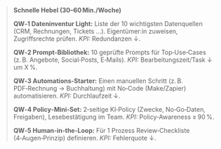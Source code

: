 > **Schnelle Hebel (30–60 Min./Woche)**
> 
> **QW‑1 Dateninventur Light:** Liste der 10 wichtigsten Datenquellen (CRM, Rechnungen, Tickets …). Eigentümer:in zuweisen, Zugriffsrechte prüfen. *KPI:* Redundanzen ↓.
> 
> **QW‑2 Prompt‑Bibliothek:** 10 geprüfte Prompts für Top‑Use‑Cases (z. B. Angebote, Social‑Posts, E‑Mails). *KPI:* Bearbeitungszeit/Task ↓ um X %.
> 
> **QW‑3 Automations‑Starter:** Einen manuellen Schritt (z. B. PDF‑Rechnung → Buchhaltung) mit No‑Code (Make/Zapier) automatisieren. *KPI:* Durchlaufzeit ↓.
> 
> **QW‑4 Policy‑Mini‑Set:** 2‑seitige KI‑Policy (Zwecke, No‑Go‑Daten, Freigaben), Lesebestätigung im Team. *KPI:* Policy‑Awareness ≥ 90 %.
> 
> **QW‑5 Human‑in‑the‑Loop:** Für 1 Prozess Review‑Checkliste (4‑Augen‑Prinzip) definieren. *KPI:* Fehlerquote ↓.
